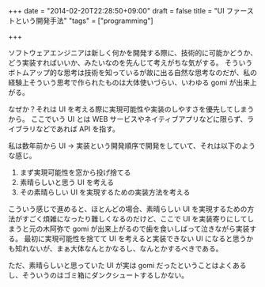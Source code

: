 +++
date = "2014-02-20T22:28:50+09:00"
draft = false
title = "UI ファーストという開発手法"
"tags" = ["programming"]

+++

ソフトウェアエンジニアは新しく何かを開発する際に、技術的に可能かどうか、どう実装すればいいか、みたいなのを先んじて考えがちな気がする。
そういうボトムアップ的な思考は技術を知っているが故に出る自然な思考なのだが、私の経験上そういう思考で作られたものは大体使いづらい、いわゆる gomi が出来上がる。

なぜか？それは UI を考える際に実現可能性や実装のしやすさを優先してしまうから。
ここでいう UI とは WEB サービスやネイティブアプリなどに限らず、ライブラリなどであれば API を指す。

私は数年前から UI → 実装という開発順序で開発をしていて、それは以下のような感じ。

1. まず実現可能性を窓から投げ捨てる
1. 素晴らしいと思う UI を考える
1. その素晴らしい UI を実現するための実装方法を考える

こういう感じで進めると、ほとんどの場合、素晴らしい UI を実現するための方法がすごく煩雑になったり難しくなるのだけど、ここで UI を実装寄りにしてしまうと元の木阿弥で gomi が出来上がるので歯を食いしばって泣きながら実装する。
最初に実現可能性を捨てて UI を考えると実装できない UI になると思うかも知れないが、まぁ大体なんとかなるし、なんとかするべきである。

ただ、素晴らしいと思っていた UI が実は gomi だったということはよくあるし、そういうのはゴミ箱にダンクシュートするしかない。
